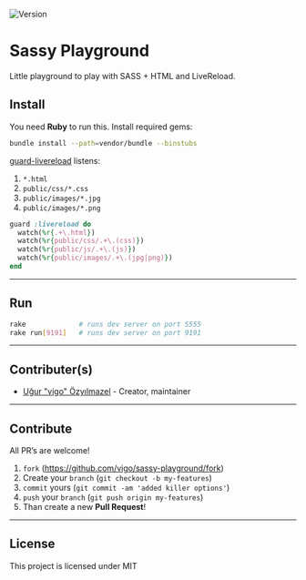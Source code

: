 ![Version](https://img.shields.io/badge/version-0.1.0-orange.svg)

# Sassy Playground

Little playground to play with SASS + HTML and LiveReload.

## Install

You need **Ruby** to run this. Install required gems:

```bash
bundle install --path=vendor/bundle --binstubs
```

[guard-livereload][1] listens:

1. `*.html`
1. `public/css/*.css`
1. `public/images/*.jpg`
1. `public/images/*.png`

```ruby
guard :livereload do
  watch(%r{.+\.html})
  watch(%r{public/css/.+\.(css)})
  watch(%r{public/js/.+\.(js)})
  watch(%r{public/images/.+\.(jpg|png)})
end
```


---

## Run

```bash
rake             # runs dev server on port 5555
rake run[9191]   # runs dev server on port 9191
```

---

## Contributer(s)

* [Uğur "vigo" Özyılmazel](https://github.com/vigo) - Creator, maintainer

---

## Contribute

All PR’s are welcome!

1. `fork` (https://github.com/vigo/sassy-playground/fork)
1. Create your `branch` (`git checkout -b my-features`)
1. `commit` yours (`git commit -am 'added killer options'`)
1. `push` your `branch` (`git push origin my-features`)
1. Than create a new **Pull Request**!

---

## License

This project is licensed under MIT

[1]: https://github.com/guard/guard-livereload